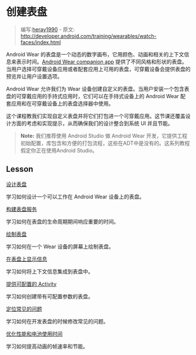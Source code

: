 # 创建表盘

> 编写:[heray1990](https://github.com/heray1990) - 原文: <http://developer.android.com/training/wearables/watch-faces/index.html>

Android Wear 的表盘是一个动态的数字画布，它用颜色、动画和相关的上下文信息来表示时间。[Android Wear companion app](https://play.google.com/store/apps/details?id=com.google.android.wearable.app) 提供了不同风格和形状的表盘。当用户选择可穿戴设备应用或者配套应用上可用的表盘，可穿戴设备会提供表盘的预览并让用户设置选项。

Android Wear 允许我们为 Wear 设备创建自定义的表盘。当用户安装一个包含表盘的可穿戴应用的手持式应用时，它们可以在手持式设备上的 Android Wear 配套应用和在可穿戴设备上的表盘选择器中使用。

这个课程教我们实现自定义表盘并将它们打包进一个可穿戴应用。这节课还覆盖设计方面的考虑和实现提示，从而确保我们的设计整合到系统 UI 并且节能。

> **Note:** 我们推荐使用 Android Studio 做 Android Wear 开发，它提供工程初始配置，库包含和方便的打包流程，这些在ADT中是没有的。这系列教程假定你正在使用Android Studio。

## Lesson

[设计表盘](designing.html)

学习如何设计一个可以工作在 Android Wear 设备上的表盘。

[构建表盘服务](service.html)

学习如何在表盘的生命周期期间响应重要的时间。

[绘制表盘](drawing.html)

学习如何在一个 Wear 设备的屏幕上绘制表盘。

[在表盘上显示信息](information.html)

学习如何将上下文信息集成到表盘中。

[提供可配置的 Activity](configuration.html)

学习如何创建带有可配置参数的表盘。

[定位常见的问题](issues.html)

学习如何在开发表盘的时候修改常见的问题。

[优化性能和电池使用时间](performance.html)

学习如何提高动画的帧速率和节能。